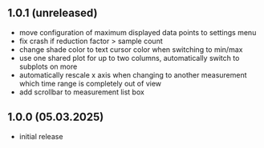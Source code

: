 ## 1.0.1 (unreleased)
* move configuration of maximum displayed data points to settings menu
* fix crash if reduction factor > sample count
* change shade color to text cursor color when switching to min/max
* use one shared plot for up to two columns, automatically switch to subplots on more
* automatically rescale x axis when changing to another measurement which time range is completely out of view
* add scrollbar to measurement list box

## 1.0.0 (05.03.2025)
* initial release